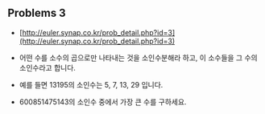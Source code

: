 ## Problems 3

* [http://euler.synap.co.kr/prob_detail.php?id=3](http://euler.synap.co.kr/prob_detail.php?id=3)

* 어떤 수를 소수의 곱으로만 나타내는 것을 소인수분해라 하고, 이 소수들을 그 수의 소인수라고 합니다.
* 예를 들면 13195의 소인수는 5, 7, 13, 29 입니다.

* 600851475143의 소인수 중에서 가장 큰 수를 구하세요.